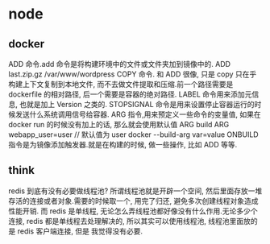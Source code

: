 # node

## docker
ADD 命令.add 命令是将构建环境中的文件或文件夹加到镜像中的. ADD last.zip.gz /var/www/wordpress
COPY 命令. 和 ADD 很像, 只是 copy 只在乎构建上下文复制到本地文件, 而不去做文件提取和压缩.前一个路径需要是 dockerfile 的相对路径, 后一个需要是容器的绝对路径.
LABEL 命令用来添加元信息, 也就是加上 Version 之类的.
STOPSIGNAL 命令是用来设置停止容器运行的时候发送什么系统调用信号给容器.
ARG 指令,用来预定义一些命令的变量值, 如果在 docker run 的时候没有加上的话, 那么就会使用默认值 
ARG build
ARG webapp_user=user // 默认值为 user
docker --build-arg var=value
ONBUILD 指令是为镜像添加触发器.就是在构建的时候, 做一些操作, 比如 ADD 等等.

## think
redis 到底有没有必要做线程池? 所谓线程池就是开辟一个空间, 然后里面存放一堆存活的连接或者对象.需要的时候取一个, 用完了归还, 避免多次创建线程对象造成性能开销.
而 redis 是单线程, 无论怎么弄线程池都好像没有什么作用.无论多少个连接, redis 都是单线程去处理解决的, 所以其实可以使用线程池, 线程池里面放的是 redis 客户端连接, 但是
我觉得没有必要.